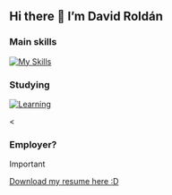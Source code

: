 ## Hi there 👋 I’m David Roldán

### Main skills
[![My Skills](https://skillicons.dev/icons?i=vscode,github,git,mongodb,mysql,postgres,py,django,ts,nestjs,eclipse,java,cpp,cs)](https://skillicons.dev)

### Studying
[![Learning](https://skillicons.dev/icons?i=aws,js,nodejs,react,html,css,bootstrap)](https://skillicons.dev)

<

### Employer?
> [!IMPORTANT]  
> <a href="https://drive.google.com/file/d/1tZBHdTgZH8n3XeKjfE40IBVe_ZU_XXSB/view?usp=sharing" download>Download my resume here :D</a>

<!--
**deroldan26/deroldan26** is a ✨ _special_ ✨ repository because its `README.md` (this file) appears on your GitHub profile.

Here are some ideas to get you started:

- 🔭 I’m currently working on ...
- 🌱 I’m currently learning ...
- 👯 I’m looking to collaborate on ...
- 🤔 I’m looking for help with ...
- 💬 Ask me about ...
- 📫 How to reach me: ...
- 😄 Pronouns: ...
- ⚡ Fun fact: ...
-->
